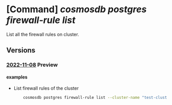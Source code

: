 # [Command] _cosmosdb postgres firewall-rule list_

List all the firewall rules on cluster.

## Versions

### [2022-11-08](/Resources/mgmt-plane/L3N1YnNjcmlwdGlvbnMve30vcmVzb3VyY2Vncm91cHMve30vcHJvdmlkZXJzL21pY3Jvc29mdC5kYmZvcnBvc3RncmVzcWwvc2VydmVyZ3JvdXBzdjIve30vZmlyZXdhbGxydWxlcw==/2022-11-08.xml) **Preview**

<!-- mgmt-plane /subscriptions/{}/resourcegroups/{}/providers/microsoft.dbforpostgresql/servergroupsv2/{}/firewallrules 2022-11-08 -->

#### examples

- List firewall rules of the cluster
    ```bash
        cosmosdb postgres firewall-rule list --cluster-name "test-cluster" -g "testGroup" --subscription "ffffffff-ffff-ffff-ffff-ffffffffffff"
    ```
